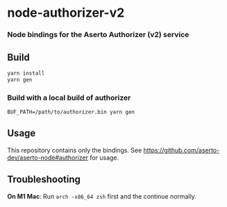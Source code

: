 # node-authorizer-v2

### Node bindings for the Aserto Authorizer (v2) service

## Build

```sh
yarn install
yarn gen
```

### Build with a local build of authorizer
```
BUF_PATH=/path/to/authorizer.bin yarn gen
```

## Usage

This repository contains only the bindings.
See https://github.com/aserto-dev/aserto-node#authorizer for usage.


## Troubleshooting

**On M1 Mac**: Run `arch -x86_64 zsh` first and the continue normally.

